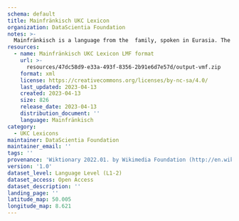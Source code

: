 ```yaml
---
schema: default
title: Mainfränkisch UKC Lexicon
organization: DataScientia Foundation
notes: >-
  Mainfränkisch is a language from the  family, spoken in Eurasia. The UKC Lexicon of Mainfränkisch is represented as a lexico-semantic network. It consists of words, word senses, synsets, as well as sense-level and synset-level relationships.
resources:
  - name: Mainfränkisch UKC Lexicon LMF format
    url: >-
      resources/47dc58d9-e33a-493f-8356-2b91e6d7e57d/output-vmf.zip
    format: xml
    license: https://creativecommons.org/licenses/by-nc-sa/4.0/
    last_updated: 2023-04-13
    created: 2023-04-13
    size: 826
    release_date: 2023-04-13
    distribution_document: ''
    language: Mainfränkisch
category:
  - UKC Lexicons
maintainer: DataScientia Foundation
maintainer_email: ''
tags: ''
provenance: 'Wiktionary 2022.01. by Wikimedia Foundation (http://en.wiktionary.org); Princeton WordNet 2.1 by Princeton University (https://wordnet.princeton.edu)'
version: '1.0'
dataset_level: Language Level (L1-2)
dataset_access: Open Access
dataset_description: ''
landing_page: ''
latitude_map: 50.005
longitude_map: 8.621
---
```

